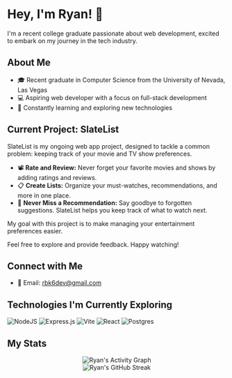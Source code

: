# Hey, I'm Ryan! 👋

I'm a recent college graduate passionate about web development, excited to embark on my journey in the tech industry.

## About Me

- 🎓 Recent graduate in Computer Science from the University of Nevada, Las Vegas
- 💻 Aspiring web developer with a focus on full-stack development
- 🌟 Constantly learning and exploring new technologies

## Current Project: SlateList

SlateList is my ongoing web app project, designed to tackle a common problem: keeping track of your movie and TV show preferences.

- 📽️ **Rate and Review:** Never forget your favorite movies and shows by adding ratings and reviews.
- 📋 **Create Lists:** Organize your must-watches, recommendations, and more in one place.
- 📣 **Never Miss a Recommendation:** Say goodbye to forgotten suggestions. SlateList helps you keep track of what to watch next.

My goal with this project is to make managing your entertainment preferences easier.

Feel free to explore and provide feedback. Happy watching!

## Connect with Me

- 📧 Email: [rbk6dev@gmail.com](mailto:rbk6dev@gmail.com)

## Technologies I'm Currently Exploring

![NodeJS](https://img.shields.io/badge/node.js-6DA55F?style=for-the-badge&logo=node.js&logoColor=white)
![Express.js](https://img.shields.io/badge/express.js-%23404d59.svg?style=for-the-badge&logo=express&logoColor=%2361DAFB)
![Vite](https://img.shields.io/badge/vite-%23646CFF.svg?style=for-the-badge&logo=vite&logoColor=white)
![React](https://img.shields.io/badge/react-%2320232a.svg?style=for-the-badge&logo=react&logoColor=%2361DAFB)
![Postgres](https://img.shields.io/badge/postgres-%23316192.svg?style=for-the-badge&logo=postgresql&logoColor=white)

## My Stats

<div align="center">
  <img alt="Ryan's Activity Graph" src="https://github-readme-activity-graph.vercel.app/graph?username=rbk6&theme=github-compact&hide_border=true&hide_title=true" />
</div>

<div align="center">
  <img alt="Ryan's GitHub Streak" src="https://streak-stats.demolab.com/?user=rbk6&theme=github-dark&hide_border=true" />
</div>
